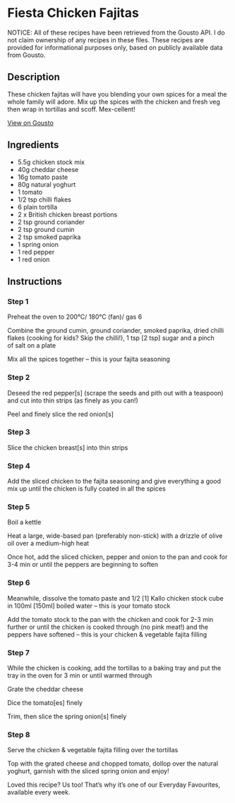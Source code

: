# Fiesta Chicken Fajitas

NOTICE: All of these recipes have been retrieved from the Gousto API. I do not claim ownership of any recipes in these files. These recipes are provided for informational purposes only, based on publicly available data from Gousto.

## Description

These chicken fajitas will have you blending your own spices for a meal the whole family will adore. Mix up the spices with the chicken and fresh veg then wrap in tortillas and scoff. Mex-cellent!

[View on Gousto](https://www.gousto.co.uk/recipes/cookbook/fiesta-chicken-fajitas)

## Ingredients

- 5.5g chicken stock mix 
- 40g cheddar cheese
- 16g tomato paste
- 80g natural yoghurt
- 1 tomato
- 1/2 tsp chilli flakes
- 6 plain tortilla 
- 2 x British chicken breast portions
- 2 tsp ground coriander
- 2 tsp ground cumin
- 2 tsp smoked paprika
- 1 spring onion
- 1 red pepper
- 1 red onion

## Instructions


### Step 1

Preheat the oven to 200°C/ 180°C (fan)/ gas 6

Combine the ground cumin, ground coriander, smoked paprika, dried chilli flakes (cooking for kids? Skip the chilli!), 1 tsp <span class="text-danger">[2 tsp]</span> sugar and a pinch of salt on a plate

Mix all the spices together – this is your fajita seasoning


### Step 2

Deseed the red pepper<span class="text-danger">[s]</span> (scrape the seeds and pith out with a teaspoon) and cut into thin strips (as finely as you can!)

Peel and finely slice the red onion<span class="text-danger">[s]</span>


### Step 3

Slice the chicken breast<span class="text-danger">[s]</span> into thin strips


### Step 4

Add the sliced chicken to the fajita seasoning and give everything a good mix up until the chicken is fully coated in all the spices


### Step 5

Boil a kettle

Heat a large, wide-based pan (preferably non-stick) with a drizzle of olive oil over a medium-high heat

Once hot, add the sliced chicken, pepper and onion to the pan and cook for 3-4 min or until the peppers are beginning to soften


### Step 6

Meanwhile, dissolve the tomato paste and 1/2<span class="text-danger"> [1]</span> Kallo chicken stock cube in 100ml <span class="text-danger">[150ml]</span> boiled water – this is your tomato stock

Add the tomato stock to the pan with the chicken and cook for 2-3 min further or until the chicken is cooked through (no pink meat!) and the peppers have softened – this is your chicken & vegetable fajita filling


### Step 7

While the chicken is cooking, add the tortillas to a baking tray and put the tray in the oven for 3 min or until warmed through

Grate the cheddar cheese

Dice the tomato<span class="text-danger">[es] </span>finely

Trim, then slice the spring onion<span class="text-danger">[s]</span> finely

### Step 8

Serve the chicken & vegetable fajita filling over the tortillas

Top with the grated cheese and chopped tomato, dollop over the natural yoghurt, garnish with the sliced spring onion and enjoy!

<span class="text-danger">Loved this recipe? Us too! That’s why it’s one of our Everyday Favourites, available every week.</span>

